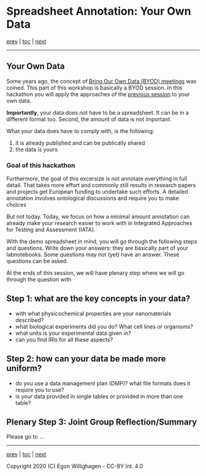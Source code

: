 # Spreadsheet Annotation: Your Own Data

[prev](SpreadsheetAnnotation.md) | [toc](./README.md) | [next](Findable.md)

---

## Your Own Data

Some years ago, the concept of [Bring Our Own Data (BYOD) meetings](https://www.dtls.nl/fair-data/byod/)
was coined. This part of this workshop is basically a BYOD session. In this hackathon you will apply the
approaches of the [previous session](SpreadsheetAnnotation.md) to your own data.

**Importantly**, your data does not have to be a spreadsheet. It can be in a different format too.
Second, the amount of data is not important.

What your data does have to comply with, is the following:

1. it is already published and can be publically shared
2. the data is yours

### Goal of this hackathon

Furthermore, the goal of this excersize is not annotate everything in full detail. That takes more
effort and commonly still results in research papers and projects get European funding to undertake
such efforts. A detailed annotation involves ontological discussions and require you to make
choices

But not today. Today, we focus on how a minimal amount annotation can already make your research easier
to work with in Integrated Approaches for Testing and Assessment (IATA).

With the demo spreadsheet in mind, you will go through the following steps and questions. Write
down your answers: they are basically part of your labnotebooks. Some questions may not (yet) have
an answer. These questions can be asked.

At the ends of this session, we will have plenary step where we will go through the question
with 

## Step 1: what are the key concepts in your data?

 * with what physicochemical properties are your nanomaterials described?
 * what biological experiments did you do? What cell lines or organisms?
 * what units is your experimental data given in?
 * can you find IRIs for all these aspects?

## Step 2: how can your data be made more uniform?

 * do you use a data management plan (DMP)? what file formats does it require you to use?
 * is your data provided in single tables or provided in more than one table?

## Plenary Step 3: Joint Group Reflection/Summary

Please go to ...

---

[prev](SpreadsheetAnnotation.md) | [toc](./README.md) | [next](Findable.md)

Copyright 2020 (C) Egon Willighagen - CC-BY Int. 4.0
